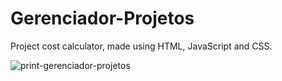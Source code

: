 # Gerenciador-Projetos
Project cost calculator, made using HTML, JavaScript and CSS.<br>

![print-gerenciador-projetos](https://github.com/user-attachments/assets/ffb209ad-cf99-4c89-8fa8-756c164cb540)

